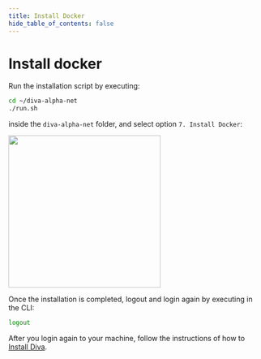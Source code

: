 ```yaml
---
title: Install Docker
hide_table_of_contents: false
---
```


# Install docker

Run the installation script by executing:

```bash
cd ~/diva-alpha-net
./run.sh
```

inside the `diva-alpha-net` folder, and select option `7. Install Docker`:

<div style={{textAlign: 'center'}}>
    <img src={require("./img/docker.png").default}  width="300"/>
</div>

Once the installation is completed, logout and login again by executing in the CLI:

```bash
logout
```

After you login again to your machine, follow the instructions of how to [Install Diva](install-diva).
